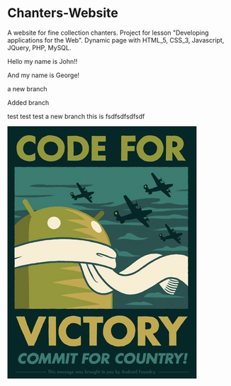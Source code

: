 # Chanters-Website
A website for fine collection chanters. Project for lesson "Developing applications for the Web". Dynamic page with HTML_5, CSS_3, Javascript, JQuery, PHP, MySQL.

Hello my name is John!!

And my name is George!


a new branch

Added branch




test test test
a new branch this is
fsdfsdfsdfsdf

![code for country](codeforvictory.jpg)
